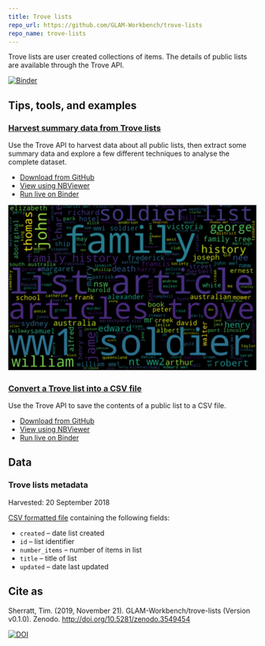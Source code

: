 ```yaml
---
title: Trove lists
repo_url: https://github.com/GLAM-Workbench/trove-lists
repo_name: trove-lists
---
```


Trove lists are user created collections of items. The details of public lists are available through the Trove API.

[![Binder](https://mybinder.org/badge_logo.svg)](https://mybinder.org/v2/gh/GLAM-Workbench/trove-lists/master)

## Tips, tools, and examples

### [Harvest summary data from Trove lists](https://github.com/GLAM-Workbench/trove-lists/blob/master/Harvest-summary-data-from-lists.ipynb)  
Use the Trove API to harvest data about all public lists, then extract some summary data and explore a few different techniques to analyse the complete dataset.

* [Download from GitHub](https://github.com/GLAM-Workbench/trove-lists/blob/master/Harvest-summary-data-from-lists.ipynb)
* [View using NBViewer](https://nbviewer.jupyter.org/github/GLAM-Workbench/trove-lists/blob/master/Harvest-summary-data-from-lists.ipynb)
* [Run live on Binder](https://mybinder.org/v2/gh/GLAM-Workbench/trove-lists/master?filepath=Harvest-summary-data-from-lists.ipynb)

![Screen shot of word cloud](images/trove-lists.png)

### [Convert a Trove list into a CSV file](https://nbviewer.jupyter.org/github/GLAM-Workbench/trove-lists/blob/master/Convert-a-Trove-list-into-a-CSV-file.ipynb)  
Use the Trove API to save the contents of a public list to a CSV file.

* [Download from GitHub](https://github.com/GLAM-Workbench/trove-lists/blob/master/Convert-a-Trove-list-into-a-CSV-file.ipynb)
* [View using NBViewer](https://nbviewer.jupyter.org/github/GLAM-Workbench/trove-lists/blob/master/Convert-a-Trove-list-into-a-CSV-file.ipynb)
* [Run live on Binder](https://mybinder.org/v2/gh/GLAM-Workbench/trove-lists/master?filepath=Convert-a-Trove-list-into-a-CSV-file.ipynb)

## Data

### Trove lists metadata

Harvested: 20 September 2018

[CSV formatted file](https://github.com/GLAM-Workbench/trove-lists/blob/master/data/trove-lists-2018-09-20.csv) containing the following fields:  

+ `created` – date list created
+ `id` – list identifier
+ `number_items` – number of items in list
+ `title` – title of list
+ `updated` – date last updated

## Cite as

Sherratt, Tim. (2019, November 21). GLAM-Workbench/trove-lists (Version v0.1.0). Zenodo. <http://doi.org/10.5281/zenodo.3549454>

[![DOI](https://zenodo.org/badge/DOI/10.5281/zenodo.3549454.svg)](https://doi.org/10.5281/zenodo.3549454)
